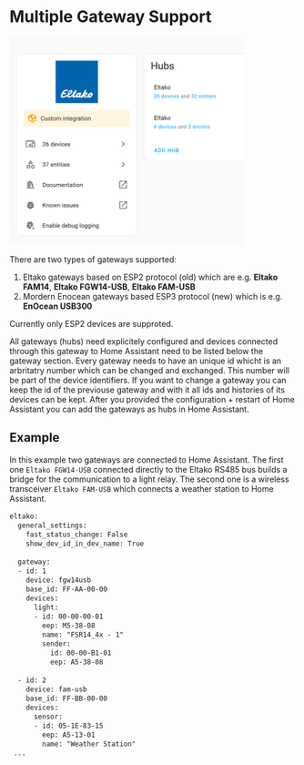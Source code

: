 # Multiple Gateway Support

<img src="./HA-Eltako-2Hubs.png" height="365">

There are two types of gateways supported:
1. Eltako gateways based on ESP2 protocol (old) which are e.g. **Eltako FAM14**, **Eltako FGW14-USB**, **Eltako FAM-USB**
2. Mordern Enocean gateways based ESP3 protocol (new) which is e.g. **EnOcean USB300**

Currently only ESP2 devices are supproted.

All gateways (hubs) need explicitely configured and devices connected through this gateway to Home Assistant need to be listed below the gateway section. Every gateway needs to have an unique id whicht is an arbritatry number which can be changed and exchanged. This number will be part of the device identifiers. If you want to change a gateway you can keep the id of the previouse gateway and with it all ids and histories of its devices can be kept.
After you provided the configuration + restart of Home Assistant you can add the gateways as hubs in Home Assistant.

## Example
In this example two gateways are connected to Home Assistant. The first one `Eltako FGW14-USB` connected directly to the Eltako RS485 bus builds a bridge for the communication to a light relay. The second one is a wireless transceiver `Eltako FAM-USB` which connects a weather station to Home Assistant.
```
eltako:
  general_settings:
    fast_status_change: False
    show_dev_id_in_dev_name: True

  gateway:
  - id: 1
    device: fgw14usb
    base_id: FF-AA-00-00
    devices:
      light:
      - id: 00-00-00-01
        eep: M5-38-08
        name: "FSR14_4x - 1"
        sender:
          id: 00-00-B1-01
          eep: A5-38-08

  - id: 2
    device: fam-usb
    base_id: FF-BB-00-00
    devices:
      sensor:
      - id: 05-1E-83-15
        eep: A5-13-01
        name: "Weather Station"
 ...
```